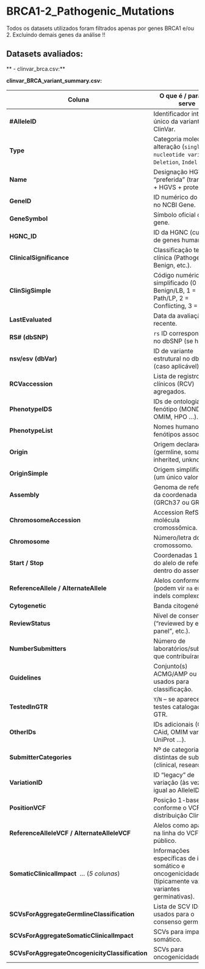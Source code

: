 # BRCA1-2_Pathogenic_Mutations

Todos os datasets utilizados foram filtrados apenas por genes BRCA1 e/ou 2. Excluindo demais genes da análise !!


## Datasets avaliados:

** - clinvar_brca.csv:**



**clinvar_BRCA_variant_summary.csv:**

| Coluna                                           | O que é / para que serve                                                                                                                                                                                       | Exemplo (Allele ID 24356)                                   |
|--------------------------------------------------|-----------------------------------------------------------------------------------------------------------------------------------------------------------------------------------------------------------------|-------------------------------------------------------------|
| **#AlleleID**                                    | Identificador interno único da variante no ClinVar.                                                                                                                                                            | `24356`                                                     |
| **Type**                                         | Categoria molecular da alteração (`single nucleotide variant`, `Deletion`, `Indel` …).                                                                                                                          | `Deletion`                                                  |
| **Name**                                         | Designação HGVS “preferida” (transcrito + HGVS + proteína).                                                                                                                                                     | `NM_000059.4(BRCA2):c.7004_7007+2del`                       |
| **GeneID**                                       | ID numérico do gene no NCBI Gene.                                                                                                                                                                              | `675`                                                       |
| **GeneSymbol**                                   | Símbolo oficial do gene.                                                                                                                                                                                       | `BRCA2`                                                     |
| **HGNC_ID**                                      | ID da HGNC (curadoria de genes humanos).                                                                                                                                                                       | `HGNC:1101`                                                |
| **ClinicalSignificance**                         | Classificação textual clínica (Pathogenic, Benign, etc.).                                                                                                                                                      | `Pathogenic`                                               |
| **ClinSigSimple**                                | Código numérico simplificado (0 = Benign/LB, 1 = Path/LP, 2 = Conflicting, 3 = VUS).                                                                                                                            | `1`                                                         |
| **LastEvaluated**                                | Data da avaliação mais recente.                                                                                                                                                                                | `Jun 30 2022`                                              |
| **RS# (dbSNP)**                                  | `rs` ID correspondente no dbSNP (se houver).                                                                                                                                                                   | `397507890`                                                |
| **nsv/esv (dbVar)**                              | ID de variante estrutural no dbVar (caso aplicável).                                                                                                                                                           | `-`                                                         |
| **RCVaccession**                                 | Lista de registros clínicos (RCV) agregados.                                                                                                                                                                   | `RCV000009902 | …`                                         |
| **PhenotypeIDS**                                 | IDs de ontologias de fenótipo (MONDO, OMIM, HPO …).                                                                                                                                                            | `MONDO:MONDO:0012933,…`                                    |
| **PhenotypeList**                                | Nomes humanos dos fenótipos associados.                                                                                                                                                                        | `Breast-ovarian cancer…`                                   |
| **Origin**                                       | Origem declarada (germline, somatic, inherited, unknown).                                                                                                                                                      | `germline`                                                 |
| **OriginSimple**                                 | Origem simplificada (um único valor).                                                                                                                                                                          | `germline`                                                 |
| **Assembly**                                     | Genoma de referência da coordenada (GRCh37 ou GRCh38).                                                                                                                                                         | `GRCh37`                                                   |
| **ChromosomeAccession**                          | Accession RefSeq da molécula cromossômica.                                                                                                                                                                     | `NC_000013.10`                                             |
| **Chromosome**                                   | Número/letra do cromossomo.                                                                                                                                                                                    | `13`                                                        |
| **Start / Stop**                                 | Coordenadas 1-based do alelo de referência dentro do assembly.                                                                                                                                                 | `32921029 / 32921034`                                       |
| **ReferenceAllele / AlternateAllele**            | Alelos conforme HGVS (podem vir `na` em indels complexos).                                                                                                                                                     | `na / na`                                                   |
| **Cytogenetic**                                  | Banda citogenética.                                                                                                                                                                                            | `13q13.1`                                                  |
| **ReviewStatus**                                 | Nível de consenso (“reviewed by expert panel”, etc.).                                                                                                                                                          | `criteria provided, multiple submitters, no conflicts`     |
| **NumberSubmitters**                             | Número de laboratórios/submitters que contribuíram.                                                                                                                                                            | `3`                                                         |
| **Guidelines**                                   | Conjunto(s) ACMG/AMP ou outros usados para classificação.                                                                                                                                                      | `ACMG2013,ACMG2016,ACMG2021,ACMG2022`                      |
| **TestedInGTR**                                  | `Y`/`N` – se aparece em testes catalogados no GTR.                                                                                                                                                             | `N`                                                         |
| **OtherIDs**                                     | IDs adicionais (ClinGen CAid, OMIM var, BIC, UniProt …).                                                                                                                                                       | `ClinGen:CA325946, OMIM:600185.0001`                       |
| **SubmitterCategories**                          | Nº de categorias distintas de submitter (clinical, research…).                                                                                                                                                 | `3`                                                         |
| **VariationID**                                  | ID “legacy” de variação (às vezes igual ao AlleleID).                                                                                                                                                          | `9317`                                                      |
| **PositionVCF**                                  | Posição 1-based conforme o VCF de distribuição ClinVar.                                                                                                                                                        | `32921028`                                                  |
| **ReferenceAlleleVCF / AlternateAlleleVCF**      | Alelos como aparecem na linha do VCF público.                                                                                                                                                                  | `CTTTCGG / C`                                              |
| **SomaticClinicalImpact** &nbsp;… (*5 colunas*) | Informações específicas de impacto somático e oncogenicidade (tipicamente vazias em variantes germinativas).                                                                                                   | `-`                                                         |
| **SCVsForAggregateGermlineClassification**       | Lista de SCV IDs usados para o consenso germline.                                                                                                                                                              | `SCV000759183 | SCV002668132`                              |
| **SCVsForAggregateSomaticClinicalImpact**        | SCVs para impacto somático.                                                                                                                                                                                   | `-`                                                         |
| **SCVsForAggregateOncogenicityClassification**   | SCVs para oncogenicidade.                                                                                                                                                                                     | `-`                                                         |
